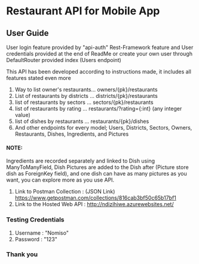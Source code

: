 
# Restaurant API for Mobile App
## User Guide
User login feature provided by "api-auth" Rest-Framework feature and User credentials provided at the end of ReadMe or create your own user through DefaultRouter provided index (Users endpoint)

This API has been developed according to instructions made, it includes all features stated even more
1. Way to list owner's restaurants... owners/{pk}/restaurants
2. List of restaurants by districts ... districts/{pk}/restaurants
3. list of restaurants by sectors ... sectors/{pk}/restaurants
4. list of restaurants by rating ... restaurants/?rating={:int} (any integer value)
5. list of dishes by restaurants ... restaurants/{pk}/dishes
6. And other endpoints for every model; Users, Districts, Sectors, Owners, Restaurants, Dishes, Ingredients, and Pictures

#### NOTE: 
Ingredients are recorded separately and linked to Dish using ManyToManyField, Dish Pictures are added  to the Dish after (Picture store dish as ForeignKey field), and one dish can have as many pictures as you want, you can explore more as you use API.

1. Link to Postman Collection : (JSON Link) https://www.getpostman.com/collections/816cab3bf50c65b17bf1
2. Link to the Hosted Web API : http://ndizihiwe.azurewebsites.net/
### Testing Credentials

1. Username : "Nomiso"
2. Password : "123"

### Thank you
